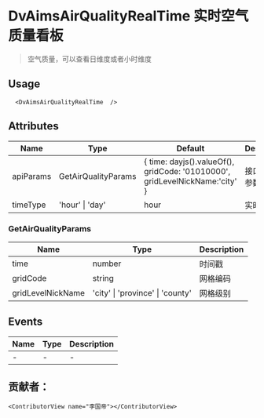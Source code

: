 # DvAimsAirQualityRealTime 实时空气质量看板

> 空气质量，可以查看日维度或者小时维度

## Usage

```vue
  <DvAimsAirQualityRealTime  />
```

## Attributes
| Name | Type   | Default | Description |
| --- |--------|---------|-------------|
| apiParams | GetAirQualityParams | { time: dayjs().valueOf(), gridCode: '01010000', gridLevelNickName:'city' } | 接口的查询参数 |
| timeType | 'hour' \| 'day' | hour | 实时or今日 |

### GetAirQualityParams
| Name | Type   | Description |
| --- |--------|---------|
| time | number | 时间戳 |
| gridCode | string | 网格编码 |
| gridLevelNickName | 'city' \| 'province' \| 'county' | 网格级别 |


## Events

| Name | Type | Description |
| --- | --- |-------------|
| - | - | - |

## 贡献者：

```vue
<ContributorView name="李国帝"></ContributorView>
```
